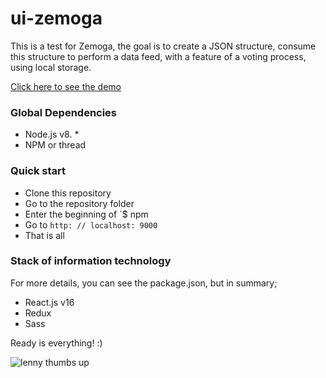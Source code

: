 
# ui-zemoga

This is a test for Zemoga, the goal is to create a JSON structure, consume this structure to perform a data feed,
with a feature of a voting process, using local storage.

[Click here to see the demo](https://carlooos28.github.io/ui-zemoga/)

### Global Dependencies
- Node.js v8. *
- NPM or thread

### Quick start
- Clone this repository
- Go to the repository folder
- Enter the beginning of `$ npm
- Go to `http: // localhost: 9000`
- That is all

### Stack of information technology

For more details, you can see the package.json,
but in summary;
- React.js v16
- Redux
- Sass

Ready is everything! :)

![lenny thumbs up](https://3.bp.blogspot.com/-wqqoLrxzaHY/VqjljsTJlNI/AAAAAAAAAtw/iO_4YJQCPuk/s1600/apps-para-crear-gifs-animados.gif)
